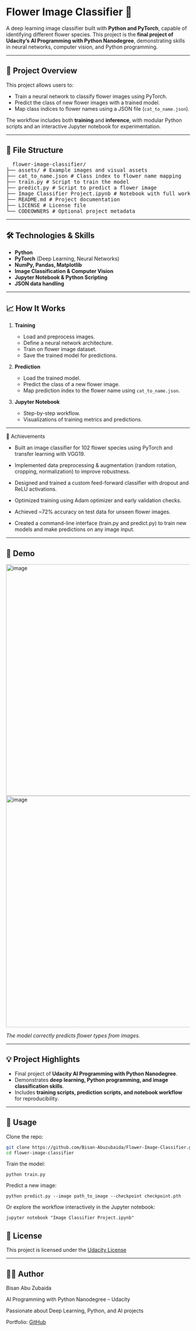 # Flower Image Classifier 🌸

A deep learning image classifier built with **Python and PyTorch**, capable of identifying different flower species. This project is the **final project of Udacity’s AI Programming with Python Nanodegree**, demonstrating skills in neural networks, computer vision, and Python programming.  

---

## 🚀 Project Overview

This project allows users to:

- Train a neural network to classify flower images using PyTorch.
- Predict the class of new flower images with a trained model.
- Map class indices to flower names using a JSON file (`cat_to_name.json`).

The workflow includes both **training** and **inference**, with modular Python scripts and an interactive Jupyter notebook for experimentation.

---

## 📂 File Structure

<pre>
  flower-image-classifier/
├── assets/ # Example images and visual assets
├── cat_to_name.json # Class index to flower name mapping
├── train.py # Script to train the model
├── predict.py # Script to predict a flower image
├── Image Classifier Project.ipynb # Notebook with full workflow
├── README.md # Project documentation
├── LICENSE # License file
└── CODEOWNERS # Optional project metadata
</pre>

---

## 🛠️ Technologies & Skills

- **Python**  
- **PyTorch** (Deep Learning, Neural Networks)  
- **NumPy, Pandas, Matplotlib**  
- **Image Classification & Computer Vision**  
- **Jupyter Notebook & Python Scripting**  
- **JSON data handling**  

---

## 📈 How It Works

1. **Training**
   - Load and preprocess images.
   - Define a neural network architecture.
   - Train on flower image dataset.
   - Save the trained model for predictions.

2. **Prediction**
   - Load the trained model.
   - Predict the class of a new flower image.
   - Map prediction index to the flower name using `cat_to_name.json`.

3. **Jupyter Notebook**
   - Step-by-step workflow.
   - Visualizations of training metrics and predictions.

---
🚀 Achievements

 - Built an image classifier for 102 flower species using PyTorch and transfer learning with VGG19.

 - Implemented data preprocessing & augmentation (random rotation, cropping, normalization) to improve robustness.

 - Designed and trained a custom feed-forward classifier with dropout and ReLU activations.

 - Optimized training using Adam optimizer and early validation checks.

 - Achieved ~72% accuracy on test data for unseen flower images.

 - Created a command-line interface (train.py and predict.py) to train new models and make predictions on any image input.
   
---

## 📸 Demo

<img width="593" height="632" alt="image" src="https://github.com/user-attachments/assets/65baaf59-2e16-4e58-805b-df33b8eecb5d" />

<img width="593" height="632" alt="image" src="https://github.com/user-attachments/assets/397dc720-22e1-4521-9ca7-611c57a59991" />

*The model correctly predicts flower types from images.*

---

## 💡 Project Highlights

- Final project of **Udacity AI Programming with Python Nanodegree**.  
- Demonstrates **deep learning, Python programming, and image classification skills**.  
- Includes **training scripts, prediction scripts, and notebook workflow** for reproducibility.  

---

## 📂 Usage

Clone the repo:

```bash
git clone https://github.com/Bisan-Abuzubaida/Flower-Image-Classifier.git
cd flower-image-classifier
```
Train the model:
```
python train.py
```

Predict a new image:
```
python predict.py --image path_to_image --checkpoint checkpoint.pth
```

Or explore the workflow interactively in the Jupyter notebook:
```
jupyter notebook "Image Classifier Project.ipynb"
```
## 📄 License

This project is licensed under the [Udacity License](https://github.com/Bisan-Abuzubaida/Flower-Image-Classifier/blob/main/LICENSE)

---

## 👩‍💻 Author

Bisan Abu Zubaida

AI Programming with Python Nanodegree – Udacity

Passionate about Deep Learning, Python, and AI projects

Portfolio: [GitHub](https://github.com/Bisan-Abuzubaida)

